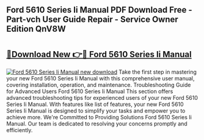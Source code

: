 ## Ford 5610 Series Ii Manual PDF Download Free - Part-vch User Guide Repair - Service Owner Edition QnV8W

# <h2><a href="http://bc84105.oget.top/?id=Ford+5610+Series+Ii+Manual">🔗Download New 👉🔴 Ford 5610 Series Ii Manual</a></h2>

[![Ford 5610 Series Ii Manual new download](https://i.imgur.com/5g1atiW.png)](http://bc84105.oget.top/?id=Ford+5610+Series+Ii+Manual)
Take the first step in mastering your new Ford 5610 Series Ii Manual with this comprehensive user manual, covering installation, operation, and maintenance. Troubleshooting Guide for Advanced Users Ford 5610 Series Ii Manual This section offers advanced troubleshooting tips for experienced users of your new Ford 5610 Series Ii Manual. With features like list of features, your new Ford 5610 Series Ii Manual is designed to simplify your tasks and empower you to achieve more. We're Committed to Providing Solutions Ford 5610 Series Ii Manual. Our team is dedicated to resolving your concerns promptly and efficiently.
